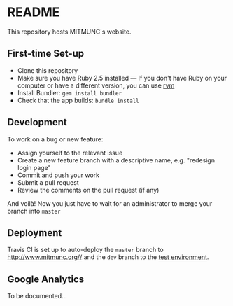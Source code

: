 # README
This repository hosts MITMUNC's website.

## First-time Set-up
* Clone this repository
* Make sure you have Ruby 2.5 installed &mdash; If you don't have Ruby on your computer or have a different version, you can use [rvm](https://rvm.io/)
* Install Bundler: `gem install bundler`
* Check that the app builds: `bundle install`

## Development
To work on a bug or new feature:
* Assign yourself to the relevant issue
* Create a new feature branch with a descriptive name, e.g. "redesign login page"
* Commit and push your work
* Submit a pull request
* Review the comments on the pull request (if any)

And voilà! Now you just have to wait for an administrator to merge your branch into `master`

## Deployment
Travis CI is set up to auto-deploy the `master` branch to http://www.mitmunc.org// and the `dev` branch to the [test environment](http://mitmunc-test-env.aj3uu2pxjs.us-east-1.elasticbeanstalk.com/).

## Google Analytics
To be documented...
